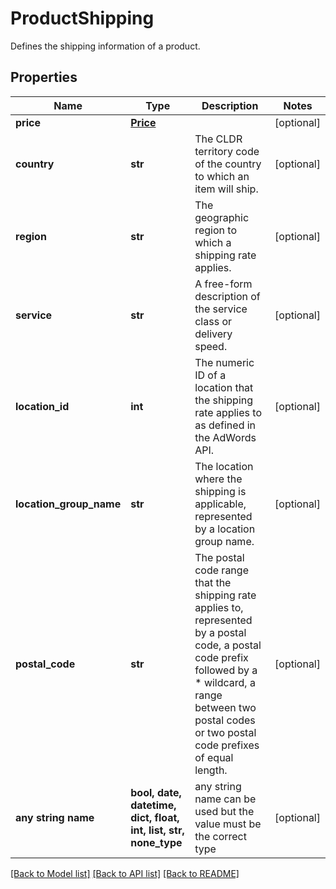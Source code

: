 # ProductShipping

Defines the shipping information of a product.

## Properties
Name | Type | Description | Notes
------------ | ------------- | ------------- | -------------
**price** | [**Price**](Price.md) |  | [optional] 
**country** | **str** | The CLDR territory code of the country to which an item will ship. | [optional] 
**region** | **str** | The geographic region to which a shipping rate applies. | [optional] 
**service** | **str** | A free-form description of the service class or delivery speed. | [optional] 
**location_id** | **int** | The numeric ID of a location that the shipping rate applies to as defined in the AdWords API. | [optional] 
**location_group_name** | **str** | The location where the shipping is applicable, represented by a location group name. | [optional] 
**postal_code** | **str** | The postal code range that the shipping rate applies to, represented by a postal code, a postal code prefix followed by a * wildcard, a range between two postal codes or two postal code prefixes of equal length. | [optional] 
**any string name** | **bool, date, datetime, dict, float, int, list, str, none_type** | any string name can be used but the value must be the correct type | [optional]

[[Back to Model list]](../README.md#documentation-for-models) [[Back to API list]](../README.md#documentation-for-api-endpoints) [[Back to README]](../README.md)


